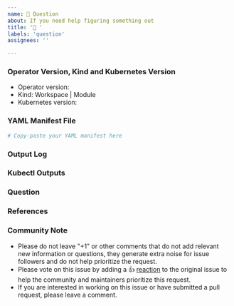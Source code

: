 ```yaml
---
name: 🤔 Question
about: If you need help figuring something out
title: '🤔 '
labels: 'question'
assignees: ''

---
```

<!---
Please DO NOT remove any fields from this template. If there is nothing to add, fill in N/A.
--->
### Operator Version, Kind and Kubernetes Version
 - Operator version:
 - Kind: Workspace | Module
 - Kubernetes version:

### YAML Manifest File
<!---
Please let us know if you have a question about a specific YAML manifest.
--->
```yaml
# Copy-paste your YAML manifest here
```

### Output Log
<!---
Please let us know if you have a question about logs.
--->

### Kubectl Outputs
<!---
Please let us know if you have a question about kubectl output.
--->

### Question
<!---
A clear and concise description of the question.
--->

### References
<!---
Are there any other GitHub issues (open or closed) or Pull Requests that should be linked here?
For example:
 - GH-0000
-->

### Community Note
<!--- Please keep this note for the community --->
* Please do not leave "+1" or other comments that do not add relevant new information or questions, they generate extra noise for issue followers and do not help prioritize the request.
* Please vote on this issue by adding a 👍 [reaction](https://blog.github.com/2016-03-10-add-reactions-to-pull-requests-issues-and-comments/) to the original issue to help the community and maintainers prioritize this request.
* If you are interested in working on this issue or have submitted a pull request, please leave a comment.
